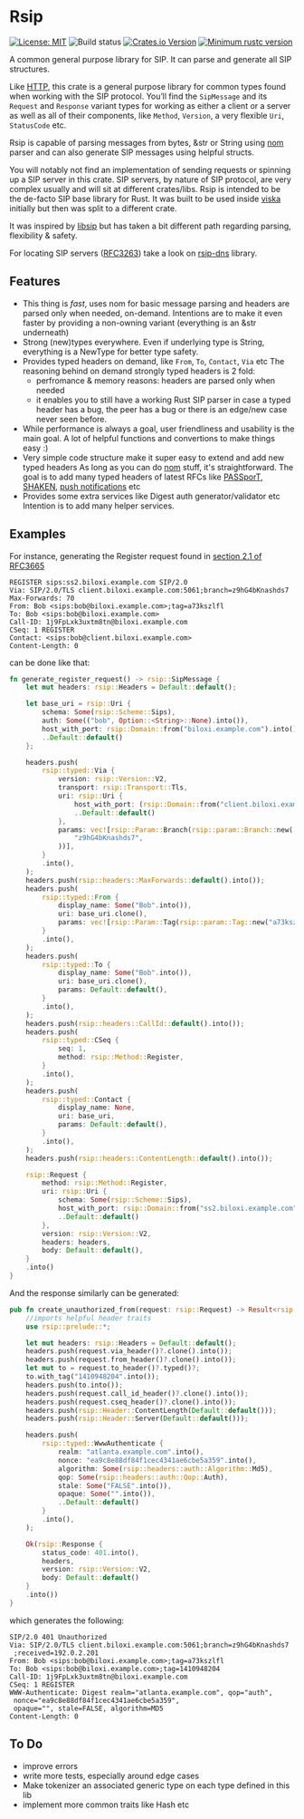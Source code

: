 # Rsip

[![License: MIT](https://img.shields.io/badge/License-MIT-yellow.svg)](https://opensource.org/licenses/MIT)
![Build status](https://github.com/vasilakisfil/rsip/actions/workflows/rust-ci.yml/badge.svg)
[![Crates.io Version](https://img.shields.io/crates/v/rsip.svg)](https://crates.io/crates/rsip)
[![Minimum rustc version](https://img.shields.io/badge/rustc-1.44.0+-lightgray.svg)](#rust-version-requirements)

A common general purpose library for SIP. It can parse and generate all SIP
structures.

Like [HTTP](https://github.com/hyperium/http), this crate is a general purpose library for common types found when
working with the SIP protocol.
You’ll find the `SipMessage` and its `Request` and `Response` variant types for working
as either a client or a server as well as all of their components, like `Method`,
`Version`, a very flexible `Uri`, `StatusCode` etc.

Rsip is capable of parsing messages from bytes, &str or String using [nom](https://github.com/Geal/nom)
parser and can also generate SIP messages using helpful structs.

You will notably not find an implementation of sending requests or spinning up a
SIP server in this crate. SIP servers, by nature of SIP protocol, are very complex
usually and will sit at different crates/libs. Rsip is intended to be the de-facto
SIP base library for Rust. It was built to be used inside [viska](https://github.com/vasilakisfil/viska)
initially but then was split to a different crate.

It was inspired by [libsip](https://github.com/ByteHeathen/libsip) but has taken
a bit different path regarding parsing, flexibility & safety.


For locating SIP servers ([RFC3263](https://datatracker.ietf.org/doc/html/rfc3263)) take a look on [rsip-dns](https://github.com/vasilakisfil/rsip-dns) library.

## Features
* This thing is _fast_, uses nom for basic message parsing and headers are parsed
  only when needed, on-demand. Intentions are to make it even faster by providing
  a non-owning variant (everything is an &str underneath)
* Strong (new)types everywhere. Even if underlying type is String, everything is
  a NewType for better type safety.
* Provides typed headers on demand, like `From`, `To`, `Contact`, `Via` etc
  The reasoning behind on demand strongly typed headers is 2 fold:
  * perfromance & memory reasons: headers are parsed only when needed
  * it enables you to still have a working Rust SIP parser in case a typed header
  has a bug, the peer has a bug or there is an edge/new case never seen before.
* While performance is always a goal, user friendliness and usability is the main
 goal. A lot of helpful functions and convertions to make things easy :)
* Very simple code structure make it super easy to extend and add new typed headers
  As long as you can do [nom](https://github.com/Geal/nom) stuff, it's straightforward. The goal is to add
  many typed headers of latest RFCs like [PASSporT](https://datatracker.ietf.org/doc/html/rfc8224), [SHAKEN](https://datatracker.ietf.org/doc/html/rfc8588), [push notifications](https://datatracker.ietf.org/doc/html/rfc8599) etc
* Provides some extra services like Digest auth generator/validator etc
  Intention is to add many helper services.

## Examples
For instance, generating the Register request found in [section 2.1 of RFC3665](https://datatracker.ietf.org/doc/html/rfc3665#section-2.1)

```
REGISTER sips:ss2.biloxi.example.com SIP/2.0
Via: SIP/2.0/TLS client.biloxi.example.com:5061;branch=z9hG4bKnashds7
Max-Forwards: 70
From: Bob <sips:bob@biloxi.example.com>;tag=a73kszlfl
To: Bob <sips:bob@biloxi.example.com>
Call-ID: 1j9FpLxk3uxtm8tn@biloxi.example.com
CSeq: 1 REGISTER
Contact: <sips:bob@client.biloxi.example.com>
Content-Length: 0
```

can be done like that:

```rust
fn generate_register_request() -> rsip::SipMessage {
    let mut headers: rsip::Headers = Default::default();

    let base_uri = rsip::Uri {
        schema: Some(rsip::Scheme::Sips),
        auth: Some(("bob", Option::<String>::None).into()),
        host_with_port: rsip::Domain::from("biloxi.example.com").into(),
        ..Default::default()
    };

    headers.push(
        rsip::typed::Via {
            version: rsip::Version::V2,
            transport: rsip::Transport::Tls,
            uri: rsip::Uri {
                host_with_port: (rsip::Domain::from("client.biloxi.example.com"), 5060).into(),
                ..Default::default()
            },
            params: vec![rsip::Param::Branch(rsip::param::Branch::new(
                "z9hG4bKnashds7",
            ))],
        }
        .into(),
    );
    headers.push(rsip::headers::MaxForwards::default().into());
    headers.push(
        rsip::typed::From {
            display_name: Some("Bob".into()),
            uri: base_uri.clone(),
            params: vec![rsip::Param::Tag(rsip::param::Tag::new("a73kszlfl"))],
        }
        .into(),
    );
    headers.push(
        rsip::typed::To {
            display_name: Some("Bob".into()),
            uri: base_uri.clone(),
            params: Default::default(),
        }
        .into(),
    );
    headers.push(rsip::headers::CallId::default().into());
    headers.push(
        rsip::typed::CSeq {
            seq: 1,
            method: rsip::Method::Register,
        }
        .into(),
    );
    headers.push(
        rsip::typed::Contact {
            display_name: None,
            uri: base_uri,
            params: Default::default(),
        }
        .into(),
    );
    headers.push(rsip::headers::ContentLength::default().into());

    rsip::Request {
        method: rsip::Method::Register,
        uri: rsip::Uri {
            schema: Some(rsip::Scheme::Sips),
            host_with_port: rsip::Domain::from("ss2.biloxi.example.com").into(),
            ..Default::default()
        },
        version: rsip::Version::V2,
        headers: headers,
        body: Default::default(),
    }
    .into()
}
```

And the response similarly can be generated:

```rust
pub fn create_unauthorized_from(request: rsip::Request) -> Result<rsip::SipMessage, crate::Error> {
    //imports helpful header traits
    use rsip::prelude::*;

    let mut headers: rsip::Headers = Default::default();
    headers.push(request.via_header()?.clone().into());
    headers.push(request.from_header()?.clone().into());
    let mut to = request.to_header()?.typed()?;
    to.with_tag("1410948204".into());
    headers.push(to.into());
    headers.push(request.call_id_header()?.clone().into());
    headers.push(request.cseq_header()?.clone().into());
    headers.push(rsip::Header::ContentLength(Default::default()));
    headers.push(rsip::Header::Server(Default::default()));

    headers.push(
        rsip::typed::WwwAuthenticate {
            realm: "atlanta.example.com".into(),
            nonce: "ea9c8e88df84f1cec4341ae6cbe5a359".into(),
            algorithm: Some(rsip::headers::auth::Algorithm::Md5),
            qop: Some(rsip::headers::auth::Qop::Auth),
            stale: Some("FALSE".into()),
            opaque: Some("".into()),
            ..Default::default()
        }
        .into(),
    );

    Ok(rsip::Response {
        status_code: 401.into(),
        headers,
        version: rsip::Version::V2,
        body: Default::default()
    }
    .into())
}
```

which generates the following:

```
SIP/2.0 401 Unauthorized
Via: SIP/2.0/TLS client.biloxi.example.com:5061;branch=z9hG4bKnashds7
 ;received=192.0.2.201
From: Bob <sips:bob@biloxi.example.com>;tag=a73kszlfl
To: Bob <sips:bob@biloxi.example.com>;tag=1410948204
Call-ID: 1j9FpLxk3uxtm8tn@biloxi.example.com
CSeq: 1 REGISTER
WWW-Authenticate: Digest realm="atlanta.example.com", qop="auth",
 nonce="ea9c8e88df84f1cec4341ae6cbe5a359",
 opaque="", stale=FALSE, algorithm=MD5
Content-Length: 0
```

## To Do
* improve errors
* write more tests, especially around edge cases
* Make tokenizer an associated generic type on each type defined in this lib
* implement more common traits like Hash etc
